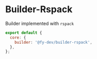 # Builder-Rspack

Builder implemented with `rspack`

```js
export default {
  core: {
    builder: '@fy-dev/builder-rspack',
  },
};
```
